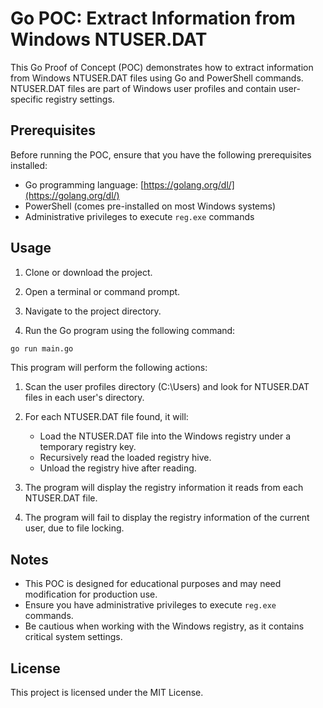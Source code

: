 # Go POC: Extract Information from Windows NTUSER.DAT

This Go Proof of Concept (POC) demonstrates how to extract information from Windows NTUSER.DAT files using Go and PowerShell commands. NTUSER.DAT files are part of Windows user profiles and contain user-specific registry settings.

## Prerequisites

Before running the POC, ensure that you have the following prerequisites installed:

- Go programming language: [https://golang.org/dl/](https://golang.org/dl/)
- PowerShell (comes pre-installed on most Windows systems)
- Administrative privileges to execute `reg.exe` commands

## Usage

1. Clone or download the project.

2. Open a terminal or command prompt.

3. Navigate to the project directory.

4. Run the Go program using the following command:

```bash
go run main.go
```

This program will perform the following actions:

1. Scan the user profiles directory (C:\Users) and look for NTUSER.DAT files in each user's directory.

2. For each NTUSER.DAT file found, it will:
    - Load the NTUSER.DAT file into the Windows registry under a temporary registry key.
    - Recursively read the loaded registry hive.
    - Unload the registry hive after reading.

3. The program will display the registry information it reads from each NTUSER.DAT file.

4. The program will fail to display the registry information of the current user, due to file locking.

## Notes

- This POC is designed for educational purposes and may need modification for production use.
- Ensure you have administrative privileges to execute `reg.exe` commands.
- Be cautious when working with the Windows registry, as it contains critical system settings.

## License

This project is licensed under the MIT License.
